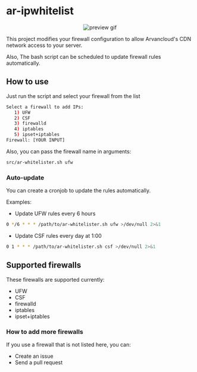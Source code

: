 # ar-ipwhitelist

<p align="center">
    <img alt="preview gif" src="https://github.com/sh-sh-dev/ar-ipwhitelist/raw/main/preview.gif">
</p>

This project modifies your firewall configuration to allow Arvancloud's CDN network access to your server.

Also, The bash script can be scheduled to update firewall rules automatically.

## How to use

Just run the script and select your firewall from the list
```sh
Select a firewall to add IPs:
   1) UFW
   2) CSF
   3) firewalld
   4) iptables
   5) ipset+iptables
Firewall: [YOUR INPUT]
```

Also, you can pass the firewall name in arguments:
```sh
src/ar-whitelister.sh ufw
``` 

### Auto-update

You can create a cronjob to update the rules automatically.

Examples:

* Update UFW rules every 6 hours
```sh
0 */6 * * * /path/to/ar-whitelister.sh ufw >/dev/null 2>&1
```

* Update CSF rules every day at 1:00
```sh
0 1 * * * /path/to/ar-whitelister.sh csf >/dev/null 2>&1
```

## Supported firewalls

These firewalls are supported currently:

* UFW
* CSF
* firewalld
* iptables
* ipset+iptables

### How to add more firewalls

If you use a firewall that is not listed here, you can:
* Create an issue
* Send a pull request
